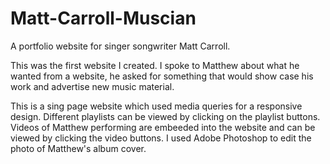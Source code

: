 # Matt-Carroll-Muscian
A portfolio website for singer songwriter Matt Carroll.

This was the first website I created. I spoke to Matthew about what he wanted from a website, he asked for something that would show case his work and advertise new music material. 

This is a sing page website which used media queries for a responsive design. 
Different playlists can be viewed by clicking on the playlist buttons.
Videos of Matthew performing are embeeded into the website and can be viewed by clicking the video buttons.
I used Adobe Photoshop to edit the photo of Matthew's album cover. 


